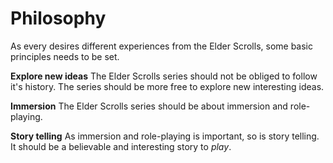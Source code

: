 # Philosophy

As every desires different experiences from the Elder Scrolls,
some basic principles needs to be set.

**Explore new ideas**
The Elder Scrolls series should not be obliged to follow it's history.
The series should be more free to explore new interesting ideas.

**Immersion**
The Elder Scrolls series should be about immersion and role-playing.

**Story telling**
As immersion and role-playing is important, so is story telling.
It should be a believable and interesting story to *play*.
